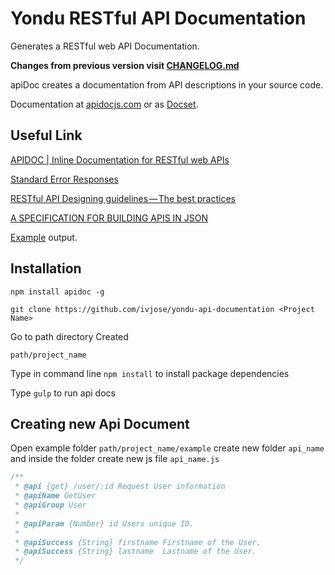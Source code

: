 # Yondu RESTful API Documentation

Generates a RESTful web API Documentation.

**Changes from previous version visit [CHANGELOG.md](https://github.com/apidoc/apidoc/blob/master/CHANGELOG.md)**

apiDoc creates a documentation from API descriptions in your source code.

Documentation at [apidocjs.com](http://apidocjs.com) or as [Docset](https://github.com/pfefferle/dash-apidoc).

## Useful Link

[APIDOC | Inline Documentation for RESTful web APIs](http://apidocjs.com/)

[Standard Error Responses](https://developers.google.com/doubleclick-search/v2/standard-error-responses)

[RESTful API Designing guidelines — The best practices](https://hackernoon.com/restful-api-designing-guidelines-the-best-practices-60e1d954e7c9)

[A SPECIFICATION FOR BUILDING APIS IN JSON](http://jsonapi.org/)

[Example](http://apidocjs.com/example/) output.


## Installation

`npm install apidoc -g`

`git clone https://github.com/ivjose/yondu-api-documentation <Project Name>`

Go to path directory Created

`path/project_name`

Type in command line `npm install` to install package dependencies

Type `gulp` to run api docs


## Creating new Api Document

Open example folder `path/project_name/example` create new folder `api_name` and inside the folder create new js file `api_name.js`

```javascript
/**
 * @api {get} /user/:id Request User information
 * @apiName GetUser
 * @apiGroup User
 *
 * @apiParam {Number} id Users unique ID.
 *
 * @apiSuccess {String} firstname Firstname of the User.
 * @apiSuccess {String} lastname  Lastname of the User.
 */
```



